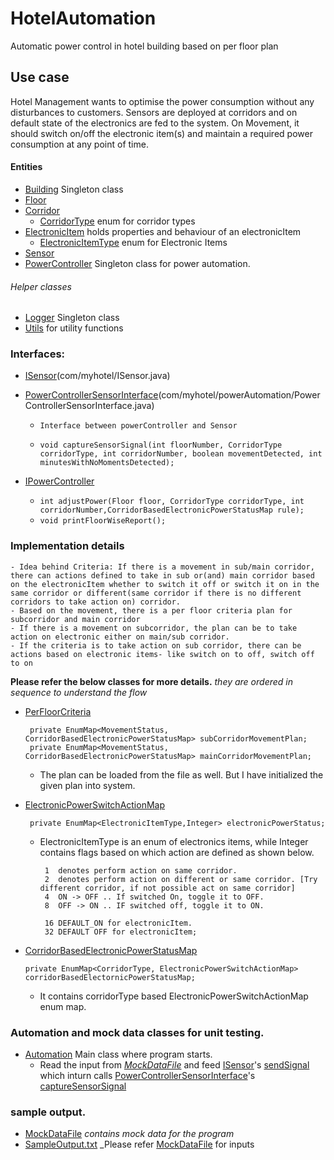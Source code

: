 # HotelAutomation
 Automatic power control in hotel building based on per floor plan

## Use case
Hotel Management wants to optimise the power consumption without any disturbances to customers. Sensors are deployed at corridors and on default state of the electronics are fed to the system. On Movement, it should switch on/off the electronic item(s) and maintain a required power consumption at any point of time. 

#### Entities 
- [Building](https://github.com/manosivam/HotelAutomation/blob/master/HotelPowerAutomation/src/com/myhotel/Building.java) Singleton class
- [Floor](https://github.com/manosivam/HotelAutomation/blob/master/HotelPowerAutomation/src/com/myhotel/floor/Floor.java)
- [Corridor](https://github.com/manosivam/HotelAutomation/blob/master/HotelPowerAutomation/src/com/myhotel/floor/Corridor.java) 
  - [CorridorType](https://github.com/manosivam/HotelAutomation/blob/master/HotelPowerAutomation/src/com/myhotel/floor/CorridorType.java) enum for corridor types
- [ElectronicItem](https://github.com/manosivam/HotelAutomation/blob/master/HotelPowerAutomation/src/com/myhotel/electronics/ElectronicItem.java) holds properties and behaviour of an electronicItem
  - [ElectronicItemType](https://github.com/manosivam/HotelAutomation/blob/master/HotelPowerAutomation/src/com/myhotel/electronics/ElectronicItemType.java) enum for Electronic Items
- [Sensor](https://github.com/manosivam/HotelAutomation/blob/master/HotelPowerAutomation/src/com/myhotel/Sensor.java)
- [PowerController](https://github.com/manosivam/HotelAutomation/blob/master/HotelPowerAutomation/src/com/myhotel/powerAutomation/PowerController.java) Singleton class for power automation.

###### Helper classes
- [Logger](https://github.com/manosivam/HotelAutomation/blob/master/HotelPowerAutomation/src/com/myhotel/utils/Logger.java) Singleton class
- [Utils](https://github.com/manosivam/HotelAutomation/blob/master/HotelPowerAutomation/src/com/myhotel/utils/Utils.java) for utility functions

### Interfaces: 

- [ISensor](https://github.com/manosivam/HotelAutomation/blob/master/HotelPowerAutomation/src/com/myhotel/ISensor.java)(com/myhotel/ISensor.java)

- [PowerControllerSensorInterface](https://github.com/manosivam/HotelAutomation/blob/master/HotelPowerAutomation/src/com/myhotel/powerAutomation/PowerControllerSensorInterface.java)(com/myhotel/powerAutomation/PowerControllerSensorInterface.java)
  - `Interface between powerController and Sensor`
  - ```
    void captureSensorSignal(int floorNumber, CorridorType corridorType, int corridorNumber, boolean movementDetected, int minutesWithNoMomentsDetected);
    ```
- [IPowerController](https://github.com/manosivam/HotelAutomation/blob/master/HotelPowerAutomation/src/com/myhotel/powerAutomation/IPowerController.java)
  - ```int adjustPower(Floor floor, CorridorType corridorType, int corridorNumber,CorridorBasedElectronicPowerStatusMap rule);```
  - `void printFloorWiseReport();`
 

### Implementation details 

```
- Idea behind Criteria: If there is a movement in sub/main corridor, there can actions defined to take in sub or(and) main corridor based on the electronicItem whether to switch it off or switch it on in the same corridor or different(same corridor if there is no different corridors to take action on) corridor. 
- Based on the movement, there is a per floor criteria plan for subcorridor and main corridor
- If there is a movement on subcorridor, the plan can be to take action on electronic either on main/sub corridor. 
- If the criteria is to take action on sub corridor, there can be actions based on electronic items- like switch on to off, switch off to on

```
**Please refer the below classes for more details.** 
_they are ordered in sequence to understand the flow_

- [PerFloorCriteria](https://github.com/manosivam/HotelAutomation/blob/master/HotelPowerAutomation/src/com/myhotel/criteria/PerFloorCriteria.java)
   ```
    private EnumMap<MovementStatus, CorridorBasedElectronicPowerStatusMap> subCorridorMovementPlan; 
	private EnumMap<MovementStatus, CorridorBasedElectronicPowerStatusMap> mainCorridorMovementPlan;
    ```
  - The plan can be loaded from the file as well. But I have initialized the given plan into system. 
  
- [ElectronicPowerSwitchActionMap](https://github.com/manosivam/HotelAutomation/blob/master/HotelPowerAutomation/src/com/myhotel/criteria/ElectronicPowerSwitchActionMap.java)
   ```
    private EnumMap<ElectronicItemType,Integer> electronicPowerStatus;
    ```
  - ElectronicItemType is an enum of electronics items, while Integer contains flags based on which action are defined as shown below. 
     ```
      1  denotes perform action on same corridor.
      2  denotes perform action on different or same corridor. [Try different corridor, if not possible act on same corridor]
      4  ON -> OFF .. If switched On, toggle it to OFF.
      8  OFF -> ON .. IF switched off, toggle it to ON.

      16 DEFAULT_ON for electronicItem.
      32 DEFAULT OFF for electronicItem;
      ```
- [CorridorBasedElectronicPowerStatusMap](https://github.com/manosivam/HotelAutomation/blob/master/HotelPowerAutomation/src/com/myhotel/criteria/CorridorBasedElectronicPowerStatusMap.java)
  ```
  private EnumMap<CorridorType, ElectronicPowerSwitchActionMap> corridorBasedElectornicPowerStatusMap; 
  ```
  - It contains corridorType based ElectronicPowerSwitchActionMap enum map.
  
 
### Automation and mock data classes for unit testing. 

- [Automation](https://github.com/manosivam/HotelAutomation/blob/master/HotelPowerAutomation/src/com/myhotel/automation/Automation.java) Main class where program starts. 
  - Read the input from _[MockDataFile](https://github.com/manosivam/HotelAutomation/blob/master/HotelPowerAutomation/src/com/myhotel/automation/MockDataFile)_ and feed [ISensor](https://github.com/manosivam/HotelAutomation/blob/master/HotelPowerAutomation/src/com/myhotel/ISensor.java)'s [sendSignal](https://github.com/manosivam/HotelAutomation/blob/master/HotelPowerAutomation/src/com/myhotel/Sensor.java#L20) which inturn calls [PowerControllerSensorInterface](https://github.com/manosivam/HotelAutomation/blob/master/HotelPowerAutomation/src/com/myhotel/powerAutomation/PowerControllerSensorInterface.java)'s [captureSensorSignal](https://github.com/manosivam/HotelAutomation/blob/master/HotelPowerAutomation/src/com/myhotel/powerAutomation/PowerController.java#L44)

### sample output. 

- [MockDataFile](https://github.com/manosivam/HotelAutomation/blob/master/HotelPowerAutomation/src/com/myhotel/automation/MockDataFile) _contains mock data for the program_
- [SampleOutput.txt](https://github.com/manosivam/HotelAutomation/blob/master/HotelPowerAutomation/src/com/myhotel/automation/SampleOutput.txt) _Please refer [MockDataFile](https://github.com/manosivam/HotelAutomation/blob/master/HotelPowerAutomation/src/com/myhotel/automation/MockDataFile) for inputs



